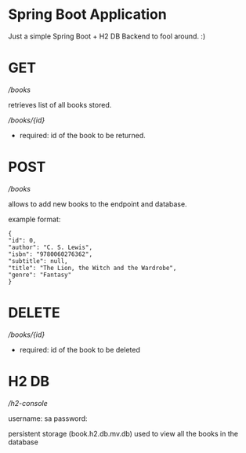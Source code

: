 
  

# Spring Boot Application

  

Just a simple Spring Boot + H2 DB Backend to fool around. :)

  

# GET

*/books*

retrieves list of all books stored.


*/books/{id}*

* required: id of the book to be returned.

# POST

*/books*

allows to add new books to the endpoint and database.

example format:

```
{
"id": 0,
"author": "C. S. Lewis",
"isbn": "9780060276362",
"subtitle": null,
"title": "The Lion, the Witch and the Wardrobe",
"genre": "Fantasy"
}
```

# DELETE

*/books/{id}*

* required: id of the book to be deleted

# H2 DB

*/h2-console*

username: sa
password: 

persistent storage (book.h2.db.mv.db) used to view all the books in the database